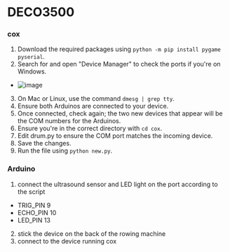 # DECO3500
### cox
1. Download the required packages using `python -m pip install pygame pyserial`.
2. Search for and open "Device Manager" to check the ports if you're on Windows.
* ![image](https://github.com/user-attachments/assets/c2bd94f3-81cb-4ded-a3a1-6d2682410539)
3. On Mac or Linux, use the command `dmesg | grep tty`.
4. Ensure both Arduinos are connected to your device.
5. Once connected, check again; the two new devices that appear will be the COM numbers for the Arduinos.
6. Ensure you're in the correct directory with `cd cox`.
7. Edit drum.py to ensure the COM port matches the incoming device.
8. Save the changes.
9. Run the file using `python new.py`.

### Arduino
1. connect the ultrasound sensor and LED light on the port according to the script
* TRIG_PIN 9
* ECHO_PIN 10
* LED_PIN 13 
2. stick the device on the back of the rowing machine
3. connect to the device running cox 
